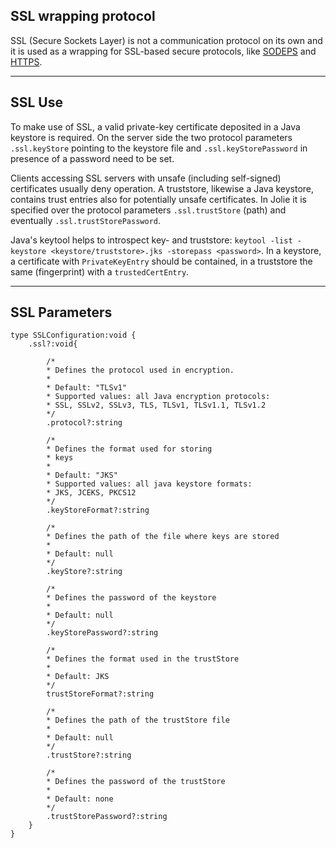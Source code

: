 ## SSL wrapping protocol

SSL (Secure Sockets Layer) is not a communication protocol on its own and it is used as a wrapping for SSL-based secure protocols, like [SODEPS](/documentation/protocols/sodeps.html) and [HTTPS](/documentation/protocols/https.html).

---

## SSL Use

To make use of SSL, a valid private-key certificate deposited in a Java keystore is required. On the server side the two protocol parameters `.ssl.keyStore` pointing to the keystore file and `.ssl.keyStorePassword` in presence of a password need to be set.

Clients accessing SSL servers with unsafe (including self-signed) certificates usually deny operation. A truststore, likewise a Java keystore, contains trust entries also for potentially unsafe certificates. In Jolie it is specified over the protocol parameters `.ssl.trustStore` (path) and eventually `.ssl.trustStorePassword`.

Java's keytool helps to introspect key- and truststore: `keytool -list -keystore <keystore/truststore>.jks -storepass <password>`. In a keystore, a certificate with `PrivateKeyEntry` should be contained, in a truststore the same (fingerprint) with a `trustedCertEntry`.

---

## SSL Parameters

<pre><code class="language-jolie code">type SSLConfiguration:void {
	.ssl?:void{

		/*
		* Defines the protocol used in encryption.
		*
		* Default: "TLSv1"
		* Supported values: all Java encryption protocols:
		* SSL, SSLv2, SSLv3, TLS, TLSv1, TLSv1.1, TLSv1.2
		*/
		.protocol?:string

		/*
		* Defines the format used for storing
		* keys
		*
		* Default: "JKS"
		* Supported values: all java keystore formats:
		* JKS, JCEKS, PKCS12
		*/
		.keyStoreFormat?:string
		
		/*
		* Defines the path of the file where keys are stored
		* 
		* Default: null
		*/
		.keyStore?:string
		
		/*
		* Defines the password of the keystore
		*
		* Default: null
		*/
		.keyStorePassword?:string
		
		/*
		* Defines the format used in the trustStore
		* 
		* Default: JKS 
		*/
		trustStoreFormat?:string

		/*
		* Defines the path of the trustStore file
		* 
		* Default: null
		*/
		.trustStore?:string
		
		/*
		* Defines the password of the trustStore
		* 
		* Default: none
		*/
		.trustStorePassword?:string
	}
}
</code></pre>

